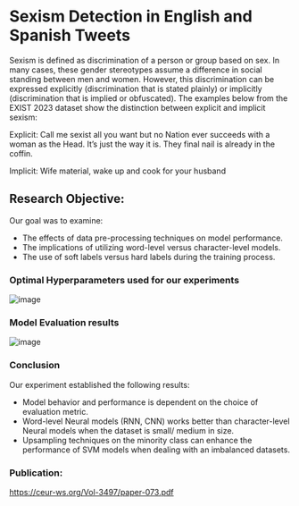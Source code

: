 # Sexism Detection in English and Spanish Tweets

Sexism is defined as discrimination of a person or group based on sex. In many cases, these gender stereotypes assume a difference in social standing between men and women. However, this discrimination can be expressed explicitly (discrimination that is stated plainly) or implicitly (discrimination that is implied or obfuscated). The examples below from the EXIST 2023 dataset show the distinction between explicit and implicit sexism:

Explicit: Call me sexist all you want but no Nation ever succeeds with a woman as the Head. It’s just the way it is. They final nail is already in the coffin.

Implicit: Wife material, wake up and cook for your husband

## Research Objective:
Our goal was to examine:
- The effects of data pre-processing techniques on model performance.
- The implications of utilizing word-level versus character-level models.
- The use of soft labels versus hard labels during the training process.

### Optimal Hyperparameters used for our experiments
![image](https://github.com/nsingh475/Sexism-Detection/assets/87938938/4c7502cf-abd0-4c02-b223-d4c3f67ebac0)

### Model Evaluation results
![image](https://github.com/nsingh475/Sexism-Detection/assets/87938938/85fa8284-0f27-4bb9-bab4-92e659cb8b56)

### Conclusion
Our experiment established the following results:
- Model behavior and performance is dependent on the choice of evaluation metric.
- Word-level Neural models (RNN, CNN) works better than character-level Neural models when the dataset is small/ medium in size.
- Upsampling techniques on the minority class can enhance the performance of SVM models when dealing with an imbalanced datasets.

### Publication: 
https://ceur-ws.org/Vol-3497/paper-073.pdf






